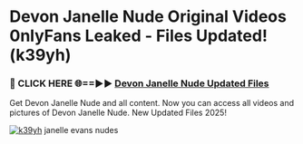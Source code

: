 # Devon Janelle Nude Original Videos 0nlyFans Leaked - Files Updated! (k39yh)

<h3>🔴 CLICK HERE 🌐==►► <a href="https://tinyurl.com/yc6ubb5a" rel="nofollow">Devon Janelle Nude Updated Files</a></h3>

Get Devon Janelle Nude and all content. Now you can access all videos and pictures of Devon Janelle Nude. New Updated Files 2025!

[![k39yh](https://i.imgur.com/7eu0CRL.gif)](https://tinyurl.com/yc6ubb5a)
janelle evans nudes